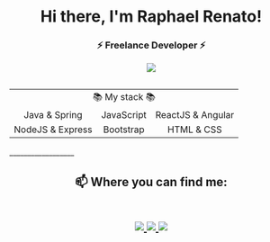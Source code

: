 <h1 align="center"> Hi there, I'm Raphael Renato!  </h1>
<h3 align="center">⚡ Freelance Developer ⚡  </h3>
 <p align="center">
    <img src="https://github.com/bllackdev/img/blob/master/bllackdev/qutyecq_03.png">
 </p>
 <h2 align="center">
<table align="center"> 
  <tr align=center>
   <td colspan="3">📚 My stack 📚</td>
  </tr>
  <tr align=center> 
    <td>Java & Spring</td>
    <td>JavaScript</td> 
    <td>ReactJS & Angular</td>
  </tr>
  <tr align=center>
   <td>NodeJS & Express</td>
   <td>Bootstrap</td>
   <td>HTML & CSS</td>
  </tr>
</table>
</h2>
__________________

<h2 align="center">
📫 Where you can find me:
  
  <p align="center"><br/>
   <a href="https://www.linkedin.com/in/raphael-renato-724437128/" target="_blank">
    <img src="https://img.shields.io/badge/LINKEDIN-in%2Fraphael--renato%2F-blue?style=plastic&logo=appveyor">
  </a>
  
  <a href="https://www.instagram.com/bllackdev/" target="_blank">
    <img src="https://img.shields.io/badge/INSTAGRAM-%40bllackdev-ff69b4?style=plastic&logo=appveyor">
  </a>
  
   <a href="https://twitter.com/bllackdev" target="_blank">
    <img src="http://img.shields.io/badge/TWITTER-%40bllackdev-9cf?style=plastic&logo=appveyor" >
  </a>
  </a>
</p>
</h2>

